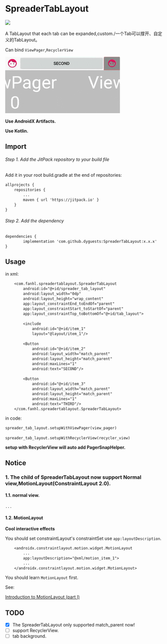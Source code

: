 # SpreaderTabLayout

[![](https://jitpack.io/v/dyguests/SpreaderTabLayout.svg)](https://jitpack.io/#dyguests/SpreaderTabLayout)

A TabLayout that each tab can be expanded,custom./一个Tab可以撑开、自定义的TabLayout。

Can bind `ViewPager`,`RecyclerView`

![sample](./graphics/sample.gif)

**Use AndroidX Artifacts.**

**Use Kotlin.**

## Import

###### Step 1. Add the JitPack repository to your build file

Add it in your root build.gradle at the end of repositories:

	allprojects {
		repositories {
			...
			maven { url 'https://jitpack.io' }
		}
	}

###### Step 2. Add the dependency

	dependencies {
	        implementation 'com.github.dyguests:SpreaderTabLayout:x.x.x'
	}

## Usage

in xml:

        <com.fanhl.spreadertablayout.SpreaderTabLayout
            android:id="@+id/spreader_tab_layout"
            android:layout_width="0dp"
            android:layout_height="wrap_content"
            app:layout_constraintEnd_toEndOf="parent"
            app:layout_constraintStart_toStartOf="parent"
            app:layout_constraintTop_toBottomOf="@+id/tab_layout">
    
            <include
                android:id="@+id/item_1"
                layout="@layout/item_1"/>
    
            <Button
                android:id="@+id/item_2"
                android:layout_width="match_parent"
                android:layout_height="match_parent"
                android:maxLines="1"
                android:text="SECOND"/>
    
            <Button
                android:id="@+id/item_3"
                android:layout_width="match_parent"
                android:layout_height="match_parent"
                android:maxLines="1"
                android:text="THIRD"/>
        </com.fanhl.spreadertablayout.SpreaderTabLayout>

in code:

    spreader_tab_layout.setupWithViewPager(view_pager)
    
    spreader_tab_layout.setupWithRecyclerView(recycler_view)

**setup with RecyclerView will auto add PagerSnapHelper.**

## Notice

### 1. The child of SpreaderTabLayout now support **Normal view**,**MotionLayout(ConstraintLayout 2.0)**.

#### 1.1. normal view.

    ...

#### 1.2. MotionLayout

**Cool interactive effects**

You should set constraintLayout's constraintSet use `app:layoutDescription`.

        <androidx.constraintlayout.motion.widget.MotionLayout
            ...
            app:layoutDescription="@xml/motion_item_1">
            ...
        </androidx.constraintlayout.motion.widget.MotionLayout>
    
You should learn `MotionLayout` first.

See:

[Introduction to MotionLayout (part I)](https://medium.com/google-developers/introduction-to-motionlayout-part-i-29208674b10d)

## TODO

- [x] The SpreaderTabLayout only supported match_parent now!
- [ ] support RecyclerView.
- [ ] tab background. 